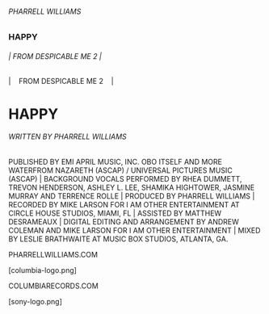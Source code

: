 <!-- FRONT -->

<h6>PHARRELL WILLIAMS</h6>

<h3>HAPPY</h3>

<h6>| FROM DESPICABLE ME 2 |</h6>

<!-- BACK -->

| &nbsp;&nbsp; FROM DESPICABLE ME 2 &nbsp;&nbsp; |

<h1>HAPPY</h1>

<h6>WRITTEN BY PHARRELL WILLIAMS</h6>

PUBLISHED BY EMI APRIL MUSIC, INC. OBO ITSELF AND MORE WATERFROM NAZARETH (ASCAP) / UNIVERSAL PICTURES MUSIC (ASCAP) | BACKGROUND VOCALS PERFORMED BY RHEA DUMMETT, TREVON HENDERSON, ASHLEY L. LEE, SHAMIKA HIGHTOWER, JASMINE MURRAY AND TERRENCE ROLLE | PRODUCED BY PHARRELL WILLIAMS | RECORDED BY MIKE LARSON FOR I AM OTHER ENTERTAINMENT AT CIRCLE HOUSE STUDIOS, MIAMI, FL | ASSISTED BY MATTHEW DESRAMEAUX | DIGITAL EDITING AND ARRANGEMENT BY ANDREW COLEMAN AND MIKE LARSON FOR I AM OTHER ENTERTAINMENT | MIXED BY LESLIE BRATHWAITE AT MUSIC BOX STUDIOS, ATLANTA, GA.

PHARRELLWILLIAMS.COM

[columbia-logo.png]

COLUMBIARECORDS.COM

[sony-logo.png]
